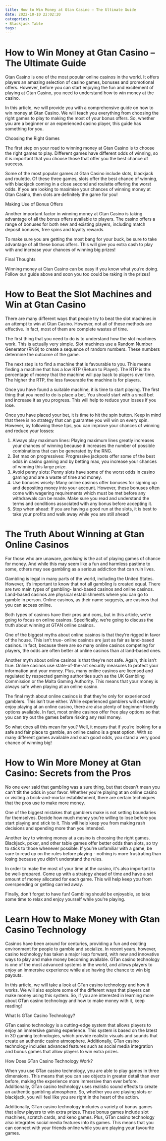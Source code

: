 ```yaml
---
title: How to Win Money at Gtan Casino – The Ultimate Guide 
date: 2022-10-10 22:02:20
categories:
- Blackjack Table
tags:
---
```



#  How to Win Money at Gtan Casino – The Ultimate Guide 

Gtan Casino is one of the most popular online casinos in the world. It offers players an amazing selection of casino games, bonuses and promotional offers. However, before you can start enjoying the fun and excitement of playing at Gtan Casino, you need to understand how to win money at the casino.

In this article, we will provide you with a comprehensive guide on how to win money at Gtan Casino. We will teach you everything from choosing the right games to play to making the most of your bonus offers. So, whether you are a beginner or an experienced casino player, this guide has something for you.

Choosing the Right Games

The first step on your road to winning money at Gtan Casino is to choose the right games to play. Different games have different odds of winning, so it is important that you choose those that offer you the best chance of success.

Some of the most popular games at Gtan Casino include slots, blackjack and roulette. Of these three games, slots offer the best chance of winning, with blackjack coming in a close second and roulette offering the worst odds. If you are looking to maximise your chances of winning money at Gtan Casino, then slots are definitely the game for you!

Making Use of Bonus Offers

Another important factor in winning money at Gtan Casino is taking advantage of all the bonus offers available to players. The casino offers a range of bonuses for both new and existing players, including match deposit bonuses, free spins and loyalty rewards.

To make sure you are getting the most bang for your buck, be sure to take advantage of all these bonus offers. This will give you extra cash to play with and increase your chances of winning big prizes!

Final Thoughts

 Winning money at Gtan Casino can be easy if you know what you’re doing. Follow our guide above and soon you too could be raking in the prizes!

#  How to Beat the Slot Machines and Win at Gtan Casino 

There are many different ways that people try to beat the slot machines in an attempt to win at Gtan Casino. However, not all of these methods are effective. In fact, most of them are complete wastes of time. 

The first thing that you need to do is to understand how the slot machines work. This is actually very simple. Slot machines use a Random Number Generator (RNG) to create a sequence of random numbers. These numbers determine the outcome of the game. 

The next step is to find a machine that is favourable to you. This means finding a machine that has a low RTP (Return to Player). The RTP is the percentage of money that the machine will pay back to players over time. The higher the RTP, the less favourable the machine is for players. 

Once you have found a suitable machine, it is time to start playing. The first thing that you need to do is place a bet. You should start with a small bet and increase it as you progress. This will help to reduce your losses if you lose. 

Once you have placed your bet, it is time to hit the spin button. Keep in mind that there is no strategy that can guarantee you will win on every spin. However, by following these tips, you can improve your chances of winning and reduce your losses: 

1) Always play maximum lines: Playing maximum lines greatly increases your chances of winning because it increases the number of possible combinations that can be generated by the RNG. 
2) Bet max on progressives: Progressive jackpots offer some of the best odds in casino gaming and by betting max, you increase your chances of winning this large prize. 
3) Avoid penny slots: Penny slots have some of the worst odds in casino gaming and are a waste of time and money. 
4) Use bonuses wisely: Many online casinos offer bonuses for signing up and depositing money into your account. However, these bonuses often come with wagering requirements which must be met before any withdrawals can be made. Make sure you read and understand the terms and conditions associated with any bonus before accepting it. 
5) Stop when ahead: If you are having a good run at the slots, it is best to take your profits and walk away while you are still ahead!

#  The Truth About Winning at Gtan Online Casinos 

For those who are unaware, *gambling* is the act of playing games of chance for money.  And while this may seem like a fun and harmless pastime to some, others may see gambling as a serious addiction that can ruin lives. 

Gambling is legal in many parts of the world, including the United States. However, it’s important to know that not all gambling is created equal. There are two main types of gambling- land-based casinos and online casinos. Land-based casinos are physical establishments where you can go to gamble in person. Online casinos, as their name suggests, are casinos that you can access online.

Both types of casinos have their pros and cons, but in this article, we’re going to focus on online casinos. Specifically, we’re going to discuss the truth about winning at GTAN online casinos.

One of the biggest myths about online casinos is that they’re rigged in favor of the house. This isn’t true- online casinos are just as fair as land-based casinos. In fact, because there are so many online casinos competing for players, the odds are often better at online casinos than at land-based ones.

Another myth about online casinos is that they’re not safe. Again, this isn’t true. Online casinos use state-of-the-art security measures to protect your information and your money. Plus, many online casinos are licensed and regulated by respected gaming authorities such as the UK Gambling Commission or the Malta Gaming Authority. This means that your money is always safe when playing at an online casino.

The final myth about online casinos is that they’re only for experienced gamblers. This isn’t true either. While experienced gamblers will certainly enjoy playing at an online casino, there are also plenty of beginner-friendly options available. In fact, most online casinos offer free play options so that you can try out the games before risking any real money.

So what does all this mean for you? Well, it means that if you’re looking for a safe and fair place to gamble, an online casino is a great option. With so many different games available and such good odds, you stand a very good chance of winning big!

#  How to Win More Money at Gtan Casino: Secrets from the Pros 

No one ever said that gambling was a sure thing, but that doesn't mean you can't tilt the odds in your favor. Whether you're playing at an online casino or visiting a brick-and-mortar establishment, there are certain techniques that the pros use to make more money.

One of the biggest mistakes that gamblers make is not setting boundaries for themselves. Decide how much money you're willing to lose before you start playing and stick to it. This will help keep you from making rash decisions and spending more than you intended.

Another key to winning money at a casino is choosing the right games. Blackjack, poker, and other table games offer better odds than slots, so try to stick to those whenever possible. If you're unfamiliar with a game, be sure to read up on the rules before playing - nothing is more frustrating than losing because you didn't understand the rules.

In order to make the most of your time at the casino, it's also important to be well-prepared. Come up with a strategy ahead of time and have a set amount of money allocated for each game. This will help keep you from overspending or getting carried away.

 Finally, don't forget to have fun! Gambling should be enjoyable, so take some time to relax and enjoy yourself while you're playing.

#  Learn How to Make Money with Gtan Casino Technology

Casinos have been around for centuries, providing a fun and exciting environment for people to gamble and socialize. In recent years, however, casino technology has taken a major leap forward, with new and innovative ways to play and make money becoming available. GTan casino technology is one of the most advanced systems in the world, and allows players to enjoy an immersive experience while also having the chance to win big payouts.

In this article, we will take a look at GTan casino technology and how it works. We will also explore some of the different ways that players can make money using this system. So, if you are interested in learning more about GTan casino technology and how to make money with it, keep reading!

What Is GTan Casino Technology?

GTan casino technology is a cutting-edge system that allows players to enjoy an immersive gaming experience. This system is based on the latest in 3D gaming technologies, which provide realistic visuals and sounds that create an authentic casino atmosphere. Additionally, GTan casino technology includes advanced features such as social media integration and bonus games that allow players to win extra prizes.

How Does GTan Casino Technology Work?

When you use GTan casino technology, you are able to play games in three dimensions. This means that you can see objects in greater detail than ever before, making the experience more immersive than ever before. Additionally, GTan casino technology uses realistic sound effects to create an authentic gambling atmosphere. So, whether you are playing slots or blackjack, you will feel like you are right in the heart of the action.

Additionally, GTan casino technology includes a variety of bonus games that allow players to win extra prizes. These bonus games include slot machines, scratch cards, and keno games. Plus, GTan casino technology also integrates social media features into its games. This means that you can connect with your friends online while you are playing your favourite games.